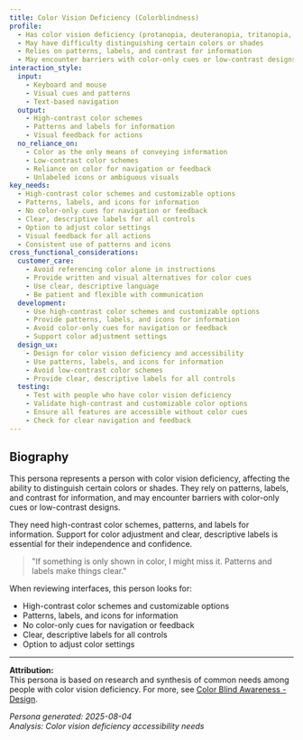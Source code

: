 ```yaml
---
title: Color Vision Deficiency (Colorblindness)
profile:
  - Has color vision deficiency (protanopia, deuteranopia, tritanopia, etc.)
  - May have difficulty distinguishing certain colors or shades
  - Relies on patterns, labels, and contrast for information
  - May encounter barriers with color-only cues or low-contrast designs
interaction_style:
  input:
    - Keyboard and mouse
    - Visual cues and patterns
    - Text-based navigation
  output:
    - High-contrast color schemes
    - Patterns and labels for information
    - Visual feedback for actions
  no_reliance_on:
    - Color as the only means of conveying information
    - Low-contrast color schemes
    - Reliance on color for navigation or feedback
    - Unlabeled icons or ambiguous visuals
key_needs:
  - High-contrast color schemes and customizable options
  - Patterns, labels, and icons for information
  - No color-only cues for navigation or feedback
  - Clear, descriptive labels for all controls
  - Option to adjust color settings
  - Visual feedback for all actions
  - Consistent use of patterns and icons
cross_functional_considerations:
  customer_care:
    - Avoid referencing color alone in instructions
    - Provide written and visual alternatives for color cues
    - Use clear, descriptive language
    - Be patient and flexible with communication
  development:
    - Use high-contrast color schemes and customizable options
    - Provide patterns, labels, and icons for information
    - Avoid color-only cues for navigation or feedback
    - Support color adjustment settings
  design_ux:
    - Design for color vision deficiency and accessibility
    - Use patterns, labels, and icons for information
    - Avoid low-contrast color schemes
    - Provide clear, descriptive labels for all controls
  testing:
    - Test with people who have color vision deficiency
    - Validate high-contrast and customizable color options
    - Ensure all features are accessible without color cues
    - Check for clear navigation and feedback
---
```


## Biography

This persona represents a person with color vision deficiency, affecting the ability to distinguish certain colors or shades. They rely on patterns, labels, and contrast for information, and may encounter barriers with color-only cues or low-contrast designs.

They need high-contrast color schemes, patterns, and labels for information. Support for color adjustment and clear, descriptive labels is essential for their independence and confidence.

> "If something is only shown in color, I might miss it. Patterns and labels make things clear."

When reviewing interfaces, this person looks for:
- High-contrast color schemes and customizable options
- Patterns, labels, and icons for information
- No color-only cues for navigation or feedback
- Clear, descriptive labels for all controls
- Option to adjust color settings

---

**Attribution:**  
This persona is based on research and synthesis of common needs among people with color vision deficiency. For more, see [Color Blind Awareness - Design](https://www.colorblindawareness.org/).

*Persona generated: 2025-08-04*  
*Analysis: Color vision deficiency accessibility needs*
